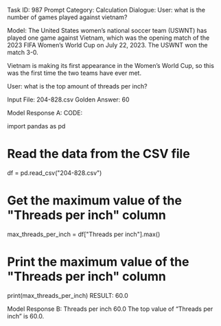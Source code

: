 Task ID: 987
Prompt Category: Calculation
Dialogue:
User:
what is the number of games played against vietnam?

Model:
The United States women’s national soccer team (USWNT) has played one game against Vietnam, which was the opening match of the 2023 FIFA Women’s World Cup on July 22, 2023. The USWNT won the match 3-0.

Vietnam is making its first appearance in the Women’s World Cup, so this was the first time the two teams have ever met.

User:
what is the top amount of threads per inch?

Input File: 204-828.csv
Golden Answer:
60

Model Response A:
CODE:

import pandas as pd

# Read the data from the CSV file

df = pd.read_csv("204-828.csv")

# Get the maximum value of the "Threads per inch" column

max_threads_per_inch = df["Threads per inch"].max()

# Print the maximum value of the "Threads per inch" column

print(max_threads_per_inch)
RESULT:
60.0

Model Response B:
Threads per inch
60.0
The top value of “Threads per inch” is 60.0.
